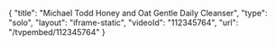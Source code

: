 {
    "title": "Michael Todd Honey and Oat Gentle Daily Cleanser",
    "type": "solo",
    "layout": "iframe-static",
    "videoId": "112345764",
    "url": "\/tvpembed\/112345764"
}